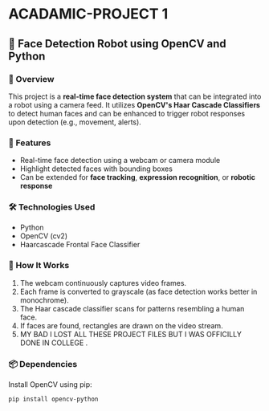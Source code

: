 # ACADAMIC-PROJECT 1

## 🤖 Face Detection Robot using OpenCV and Python

### 📌 Overview
This project is a **real-time face detection system** that can be integrated into a robot using a camera feed. It utilizes **OpenCV's Haar Cascade Classifiers** to detect human faces and can be enhanced to trigger robot responses upon detection (e.g., movement, alerts).

### 🎯 Features
- Real-time face detection using a webcam or camera module
- Highlight detected faces with bounding boxes
- Can be extended for **face tracking**, **expression recognition**, or **robotic response**

### 🛠️ Technologies Used
- Python
- OpenCV (cv2)
- Haarcascade Frontal Face Classifier

### 🚀 How It Works
1. The webcam continuously captures video frames.
2. Each frame is converted to grayscale (as face detection works better in monochrome).
3. The Haar cascade classifier scans for patterns resembling a human face.
4. If faces are found, rectangles are drawn on the video stream.
5. MY BAD I LOST ALL THESE PROJECT FILES BUT I WAS OFFICILLY DONE IN COLLEGE .

### 📦 Dependencies
Install OpenCV using pip:
```bash
pip install opencv-python



 
